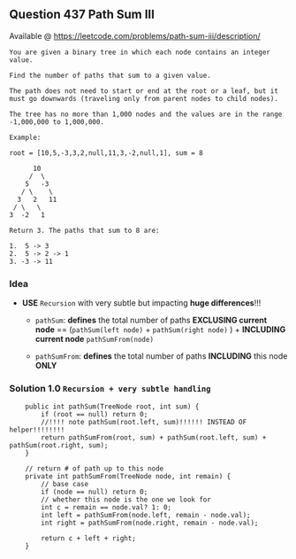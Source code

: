 

## Question 437 Path Sum III
Available @ <https://leetcode.com/problems/path-sum-iii/description/>

	You are given a binary tree in which each node contains an integer value.
	
	Find the number of paths that sum to a given value.
	
	The path does not need to start or end at the root or a leaf, but it must go downwards (traveling only from parent nodes to child nodes).
	
	The tree has no more than 1,000 nodes and the values are in the range -1,000,000 to 1,000,000.
	
	Example:
	
	root = [10,5,-3,3,2,null,11,3,-2,null,1], sum = 8
	
	      10
	     /  \
	    5   -3
	   / \    \
	  3   2   11
	 / \   \
	3  -2   1
	
	Return 3. The paths that sum to 8 are:
	
	1.  5 -> 3
	2.  5 -> 2 -> 1
	3. -3 -> 11
	

### **Idea**
* **USE** `Recursion` with very subtle but impacting **huge differences**!!!
 	* `pathSum`: **defines** the total number of paths **EXCLUSING current node** == (`pathSum(left node)` + `pathSum(right node)` ) + **INCLUDING current node** `pathSumFrom(node)`
	
	* `pathSumFrom`: **defines** the total number of paths **INCLUDING** this node **ONLY**



	
### Solution 1.0 `Recursion + very subtle handling`
	    public int pathSum(TreeNode root, int sum) {
	        if (root == null) return 0;
	        //!!!! note pathSum(root.left, sum)!!!!!! INSTEAD OF helper!!!!!!!!
	        return pathSumFrom(root, sum) + pathSum(root.left, sum) + pathSum(root.right, sum);
	    }
	
	    // return # of path up to this node
	    private int pathSumFrom(TreeNode node, int remain) {
	        // base case
	        if (node == null) return 0;
	        // whether this node is the one we look for
	        int c = remain == node.val? 1: 0;
	        int left = pathSumFrom(node.left, remain - node.val);
	        int right = pathSumFrom(node.right, remain - node.val);
	
	        return c + left + right;
	    }
	
	      


